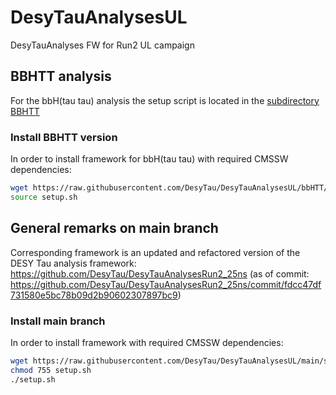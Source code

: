# DesyTauAnalysesUL
DesyTauAnalyses FW for Run2 UL campaign

## BBHTT analysis

For the bbH(tau tau) analysis the setup script is located in the [subdirectory BBHTT](https://github.com/DesyTau/DesyTauAnalysesUL/tree/bbHTT/BBHTT#desytauanalysesul---bbhtt-analysis)


### Install BBHTT version
In order to install framework for bbH(tau tau) with required CMSSW dependencies:
```sh
wget https://raw.githubusercontent.com/DesyTau/DesyTauAnalysesUL/bbHTT/BBHTT/setup.sh
source setup.sh
```



## General remarks on main branch

Corresponding framework is an updated and refactored version of the DESY Tau analysis framework: https://github.com/DesyTau/DesyTauAnalysesRun2_25ns
(as of commit: https://github.com/DesyTau/DesyTauAnalysesRun2_25ns/commit/fdcc47df731580e5bc78b09d2b90602307897bc9)

### Install main branch
In order to install framework with required CMSSW dependencies:
```sh
wget https://raw.githubusercontent.com/DesyTau/DesyTauAnalysesUL/main/setup.sh
chmod 755 setup.sh
./setup.sh
```
